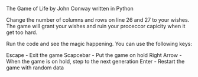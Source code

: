 The Game of Life by John Conway written in Python

Change the number of columns and rows on line 26 and 27 to your wishes. 
The game will grant your wishes and ruin your proceccor capicity when it get too hard.

Run the code and see the magic happening.
You can use the following keys:

Escape - Exit the game
Scapcebar - Put the game on hold
Right Arrow - When the game is on hold, step to the next generation
Enter - Restart the game with random data
